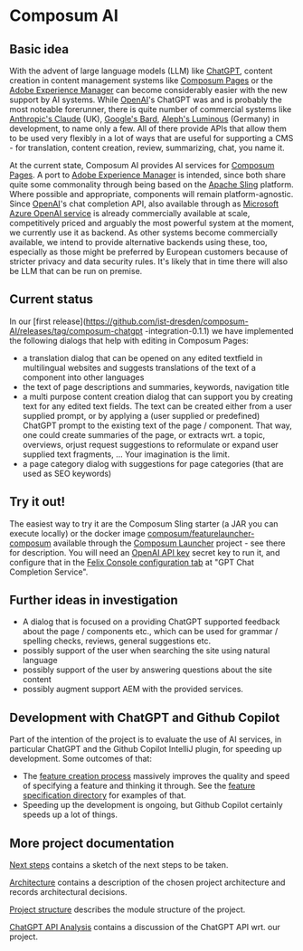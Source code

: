 # Composum AI

## Basic idea

With the advent of large language models (LLM) like [ChatGPT](https://openai.com/blog/chatgpt),
content creation in content management systems like [Composum Pages](https://www.composum.com/home.html) or the
[Adobe Experience Manager](https://business.adobe.com/products/experience-manager/adobe-experience-manager.html)
can become considerably easier with the new support by AI systems.
While [OpenAI](https://openai.com/)'s ChatGPT was and is probably the most noteable forerunner, 
there is quite number of commercial systems like
[Anthropic's Claude](https://www.anthropic.com/index/introducing-claude) (UK),
[Google's Bard](https://bard.google.com/),
[Aleph's Luminous](https://www.aleph-alpha.com/luminous) (Germany) in development, to name only a few. 
All of there provide APIs that allow 
them to be used very flexibly in a lot of ways that are useful for supporting a CMS - for translation, content 
creation, review, summarizing, chat, you name it.

At the current state, Composum AI provides AI services for [Composum Pages](https://www.composum.com/home.html). 
A port to 
[Adobe Experience Manager](https://business.adobe.com/products/experience-manager/adobe-experience-manager.html)
is intended, since both share quite some commonality through being based on the
[Apache Sling](https://sling.apache.org/) platform.
Where possible and appropriate, components will remain platform-agnostic.
Since [OpenAI](https://openai.com/)'s chat completion API, also available through as
[Microsoft Azure OpenAI service](https://azure.microsoft.com/en-us/products/cognitive-services/openai-service/)
is already commercially available at scale, competitively priced and arguably the most powerful system at the moment,
we currently use it as backend. As other systems become commercially available, we intend to provide alternative 
backends using these, too, especially as those might be preferred by European customers because of stricter privacy and 
data security rules. It's likely that in time there will also be LLM that can be run on premise.

## Current status

In our [first release](https://github.com/ist-dresden/composum-AI/releases/tag/composum-chatgpt
-integration-0.1.1) we have implemented the following dialogs that help with editing in Composum Pages:

- a translation dialog that can be opened on any edited textfield in multilingual websites and suggests translations
  of the text of a component into other languages
- the text of page descriptions and summaries, keywords, navigation title
- a multi purpose content creation dialog that can support you by creating text for any edited text fields. The text
  can be created either from a user supplied prompt, or by applying a (user supplied or predefined) ChatGPT prompt
  to the existing text of the page / component. That way, one could create summaries of the page, or extracts wrt. a
  topic, overviews, orjust request suggestions to reformulate or expand user supplied text fragments, ... Your
  imagination is the limit.
- a page category dialog with suggestions for page categories (that are used as SEO keywords)

## Try it out!

The easiest way to try it are the Composum Sling starter (a JAR you can execute locally) or the docker image
[composum/featurelauncher-composum](https://hub.docker.com/r/composum/featurelauncher-composum)
available through the
[Composum Launcher](https://github.com/ist-dresden/composum-launch) project - see there for description.
You will need an [OpenAI API key](https://platform.openai.com/account/api-keys) secret key to run it, and configure
that in the [Felix Console configuration tab](http://localhost:8080/system/console/configMgr) at "GPT Chat
Completion Service".

## Further ideas in investigation

- A dialog that is focused on a providing ChatGPT supported feedback about the page / components etc., which can be
  used for grammar / spelling checks, reviews, general suggestions etc.
- possibly support of the user when searching the site using natural language
- possibly support of the user by answering questions about the site content
- possibly augment support AEM with the provided services.

## Development with ChatGPT and Github Copilot

Part of the intention of the project is to evaluate the use of AI services, in particular ChatGPT and the Github
Copilot IntelliJ plugin, for speeding up development. Some outcomes of that:

- The [feature creation process](featurespecs/FeatureCreationProcess.md) massively improves the quality and speed of
  specifying a feature and thinking it through. See the [feature specification directory](featurespecs/) for
  examples of that.
- Speeding up the development is ongoing, but Github Copilot certainly speeds up a lot of things.

## More project documentation

[Next steps](./NextSteps.md) contains a sketch of the next steps to be taken.

[Architecture](./Architecture.md) contains a description of the chosen project architecture and records
architectural decisions.

[Project structure](./ProjectStructure.md) describes the module structure of the project.

[ChatGPT API Analysis](./ChatGPTAPI.md) contains a discussion of the ChatGPT API wrt. our project.
